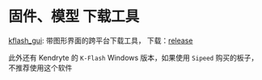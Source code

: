固件、模型 下载工具
=========

[kflash_gui](https://github.com/sipeed/kflash_gui): 带图形界面的跨平台下载工具， 下载：[release](https://github.com/sipeed/kflash_gui/releases)


此外还有 Kendryte 的 `K-Flash` Windows 版本，如果使用 `Sipeed` 购买的板子，不推荐使用这个软件


